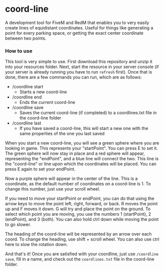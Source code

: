 # coord-line
A development tool for FiveM and RedM that enables you to very easily create lines of equidistant coordinates. Useful for things like generating a point for every parking space, or getting the exact center coordinate between two points.

### How to use
This tool is very simple to use. First download this repository and unzip it into your resources folder. Next, start the resource in your server console (if your server is already running you have to run `refresh` first). Once that is done, there are a few commands you can run, which are as follows:
- /coordline start
  - Starts a new coord-line
- /coordline end
  - Ends the current coord-line
- /coordline save
  - Saves the current coord-line (if completed) to a coordlines.txt file in the coord-line folder
- /coordline last
  - If you have saved a coord-line, this will start a new one with the same properties of the one you last saved

When you start a new coord-line, you will see a green sphere where you are looking in game. This represents your "startPoint". You can press E to set it. The green sphere will now stay in place and a red sphere will appear, representing the "endPoint", and a blue line will connect the two. This line is the "coord-line" or line upon which the coordinates will be placed. You can press E again to set your endPoint.

Now a purple sphere will appear in the center of the line. This is a coordinate, as the default number of coordinates on a coord-line is 1. To change this number, just use your scroll wheel.

If you need to move your startPoint or endPoint, you can do that using the arrow keys to move the point left, right, forward, or back. R moves the point up and F moves it down. G will try and place the point on the ground. To select which point you are moving, you use the numbers 1 (startPoint), 2 (endPoint), and 3 (both). You can also hold ctrl down while moving the point to go slower.

The heading of the coord-line will be represented by an arrow over each coord. To change the heading, use shift + scroll wheel. You can also use ctrl here to slow the rotation down.

And that's it! Once you are satisfied with your coordline, just use `/coordline save`, fill in a name, and check out the `coordlines.txt` file in the coord-line folder.
